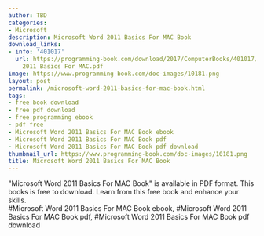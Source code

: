 ```yaml
---
author: TBD
categories:
- Microsoft
description: Microsoft Word 2011 Basics For MAC Book
download_links:
- info: '401017'
  url: https://programming-book.com/download/2017/ComputerBooks/401017/Microsoft Word
    2011 Basics For MAC.pdf
image: https://www.programming-book.com/doc-images/10181.png
layout: post
permalink: /microsoft-word-2011-basics-for-mac-book.html
tags:
- free book download
- free pdf download
- free programming ebook
- pdf free
- Microsoft Word 2011 Basics For MAC Book ebook
- Microsoft Word 2011 Basics For MAC Book pdf
- Microsoft Word 2011 Basics For MAC Book pdf download
thumbnail_url: https://www.programming-book.com/doc-images/10181.png
title: Microsoft Word 2011 Basics For MAC Book
---
```


 
<div class="item-desc text-justify">
  "Microsoft Word 2011 Basics For MAC Book" is available in PDF format. This books is free to download. Learn from this free book and enhance your skills.
  <br>
  #Microsoft Word 2011 Basics For MAC Book ebook, #Microsoft Word 2011 Basics For MAC Book pdf, #Microsoft Word 2011 Basics For MAC Book pdf download
</div>